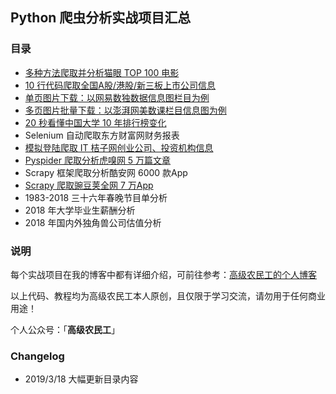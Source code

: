 ## Python 爬虫分析实战项目汇总

### 目录

- [多种方法爬取并分析猫眼 TOP 100 电影](https://github.com/makcyun/web_scraping_with_python/tree/master/%E7%8C%AB%E7%9C%BC%E7%94%B5%E5%BD%B1top100)
- [10 行代码爬取全国A股/港股/新三板上市公司信息](https://www.makcyun.top/web_scraping_withpython2.html)
- [单页图片下载：以网易数独数据信息图栏目为例](https://github.com/makcyun/web_scraping_with_python/tree/master/python%E7%88%AC%E8%99%AB(3)%EF%BC%9A%E5%8D%95%E9%A1%B5%E5%9B%BE%E7%89%87%E4%B8%8B%E8%BD%BD-%E7%BD%91%E6%98%93%E6%95%B0%E8%AF%BB%E4%BF%A1%E6%81%AF%E5%9B%BE)
- [多页图片批量下载：以澎湃网美数课栏目信息图为例](https://github.com/makcyun/web_scraping_with_python/tree/master/Python%E7%88%AC%E8%99%AB(4)%EF%BC%9A%E5%9B%BE%E7%89%87%E6%89%B9%E9%87%8F%E4%B8%8B%E8%BD%BD-%E4%BB%A5%E6%BE%8E%E6%B9%83%E7%BD%91%E4%BF%A1%E6%81%AF%E5%9B%BE%E4%B8%BA%E4%BE%8B)
- [20 秒看懂中国大学 10 年排行榜变化](https://github.com/makcyun/web_scraping_with_python/tree/master/pyhton%E5%8F%AF%E8%A7%86%E5%8C%96-1-%E4%B8%AD%E5%9B%BD%E5%A4%A7%E5%AD%A6%E5%AD%A6%E6%9C%AF%E6%8E%92%E8%A1%8C%E6%A6%9C)
- Selenium 自动爬取东方财富网财务报表
- [模拟登陆爬取 IT 桔子网创业公司、投资机构信息](https://github.com/makcyun/web_scraping_with_python/tree/master/ITjuzi%E7%BD%91%E5%88%9B%E4%B8%9A%E5%85%AC%E5%8F%B8%E7%88%AC%E8%99%AB)
- [Pyspider 爬取分析虎嗅网 5 万篇文章](https://github.com/makcyun/web_scraping_with_python/tree/master/pyspider%E7%88%AC%E5%8F%96%E8%99%8E%E5%97%85%E7%BD%915%E4%B8%87%E7%AF%87%E6%96%87%E7%AB%A0)
- Scrapy 框架爬取分析酷安网 6000 款App
- [Scrapy 爬取豌豆荚全网 7 万App](https://www.makcyun.top/web_scraping_withpython17.html)
- 1983-2018 三十六年春晚节目单分析
- 2018 年大学毕业生薪酬分析
- 2018 年国内外独角兽公司估值分析



### 说明

每个实战项目在我的博客中都有详细介绍，可前往参考：[高级农民工的个人博客](https://www.makcyun.top/)

以上代码、教程均为高级农民工本人原创，且仅限于学习交流，请勿用于任何商业用途！

个人公众号：「**高级农民工**」



### Changelog

- 2019/3/18 大幅更新目录内容